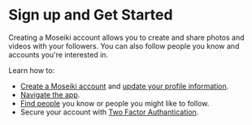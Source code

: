 # Sign up and Get Started

Creating a Moseiki account allows you to create and share photos and videos with your followers. You can also follow people you know and accounts you're interested in.

Learn how to:

* [Create a Moseiki account](create-a-moseiki-account/) and [update your profile information](your-moseiki-profile/edit-your-profile.md).
* [Navigate the app](broken-reference).
* [Find people](../explore-moseiki/search-and-explore.md) you know or people you might like to follow.
* Secure your account with [Two Factor Authantication](create-a-moseiki-account/account-security.md#how-can-i-change-my-2fa-settings).
